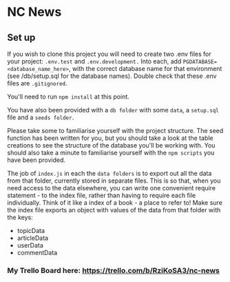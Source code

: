 # NC News

## Set up

If you wish to clone this project you will need to create two .env files for your project: `.env.test` and `.env.development.` Into each, add `PGDATABASE=<database_name_here>`, with the correct database name for that environment (see /db/setup.sql for the database names). Double check that these .env files are `.gitignored`.

You'll need to run `npm install` at this point.

You have also been provided with a `db folder` with some `data`, a `setup.sql` file and a `seeds folder`.

Please take some to familiarise yourself with the project structure. The seed function has been written for you, but you should take a look at the table creations to see the structure of the database you'll be working with. You should also take a minute to familiarise yourself with the `npm scripts` you have been provided.

The job of `index.js` in each the `data folders` is to export out all the data from that folder, currently stored in separate files. This is so that, when you need access to the data elsewhere, you can write one convenient require statement - to the index file, rather than having to require each file individually. Think of it like a index of a book - a place to refer to! Make sure the index file exports an object with values of the data from that folder with the keys:

- topicData
- articleData
- userData
- commentData

### My Trello Board here: https://trello.com/b/RziKoSA3/nc-news
